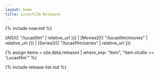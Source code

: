 ```yaml
---
layout: home
title: Lucasfilm Releases
---
```


{% include now.md %}

[All]({{ "/lucasfilm" | relative_url }}) \| [Movies]({{ "/lucasfilm/movies" | relative_url }}) \| [Series]({{ "/lucasfilm/series" | relative_url }}) 

{% assign items = site.data.releases | where_exp: "item", "item.studio == 'Lucasfilm'" %}

{% include release-list.md %}